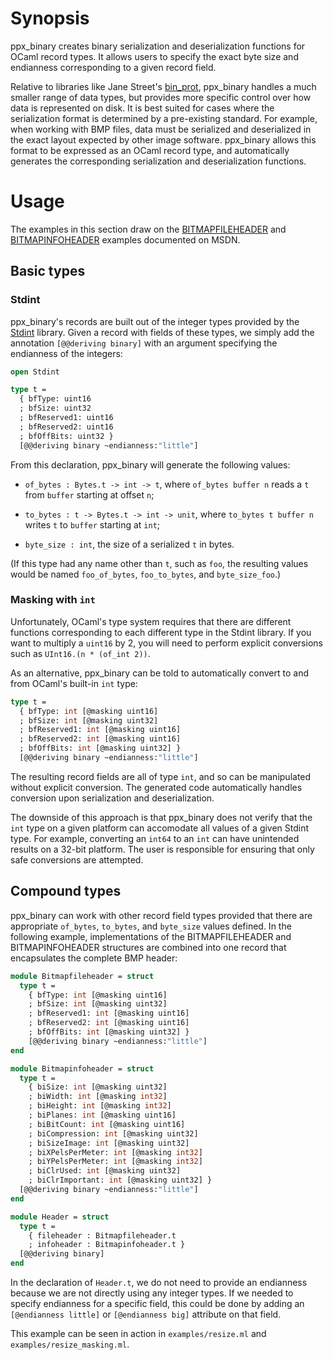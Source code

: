 # Synopsis

ppx\_binary creates binary serialization and deserialization functions for OCaml
record types. It allows users to specify the exact byte size and endianness
corresponding to a given record field.

Relative to libraries like Jane Street's
[bin_prot](https://github.com/janestreet/bin_prot/), ppx\_binary handles a much
smaller range of data types, but provides more specific control over how data is
represented on disk. It is best suited for cases where the serialization format
is determined by a pre-existing standard. For example, when working with BMP
files, data must be serialized and deserialized in the exact layout expected by
other image software. ppx\_binary allows this format to be expressed as an OCaml
record type, and automatically generates the corresponding serialization and
deserialization functions.


# Usage

The examples in this section draw on the
[BITMAPFILEHEADER](https://msdn.microsoft.com/en-us/library/windows/desktop/dd183374(v=vs.85).aspx)
and
[BITMAPINFOHEADER](https://msdn.microsoft.com/en-us/library/windows/desktop/dd183376(v=vs.85).aspx)
examples documented on MSDN.

## Basic types

### Stdint

ppx\_binary's records are built out of the integer types provided by the
[Stdint](http://stdint.forge.ocamlcore.org/doc/) library. Given a record with
fields of these types, we simply add the annotation `[@@deriving binary]` with
an argument specifying the endianness of the integers:

```ocaml
open Stdint

type t =
  { bfType: uint16
  ; bfSize: uint32
  ; bfReserved1: uint16
  ; bfReserved2: uint16
  ; bfOffBits: uint32 }
  [@@deriving binary ~endianness:"little"]
```

From this declaration, ppx\_binary will generate the following values:

* `of_bytes : Bytes.t -> int -> t`, where `of_bytes buffer n` reads a `t` from
  `buffer` starting at offset `n`;

* `to_bytes : t -> Bytes.t -> int -> unit`, where `to_bytes t buffer n` writes
  `t` to `buffer` starting at `int`;
  
* `byte_size : int`, the size of a serialized `t` in bytes.

(If this type had any name other than `t`, such as `foo`, the resulting values
would be named `foo_of_bytes`, `foo_to_bytes`, and `byte_size_foo`.)

### Masking with `int`

Unfortunately, OCaml's type system requires that there are different functions
corresponding to each different type in the Stdint library. If you want to
multiply a `uint16` by 2, you will need to perform explicit conversions such as
`UInt16.(n * (of_int 2))`.

As an alternative, ppx\_binary can be told to automatically convert to and from
OCaml's built-in `int` type:

```ocaml
type t =
  { bfType: int [@masking uint16]
  ; bfSize: int [@masking uint32]
  ; bfReserved1: int [@masking uint16]
  ; bfReserved2: int [@masking uint16]
  ; bfOffBits: int [@masking uint32] }
  [@@deriving binary ~endianness:"little"]
```

The resulting record fields are all of type `int`, and so can be manipulated
without explicit conversion. The generated code automatically handles conversion
upon serialization and deserialization.

The downside of this approach is that ppx\_binary does not verify that the `int`
type on a given platform can accomodate all values of a given Stdint type. For
example, converting an `int64` to an `int` can have unintended results on a
32-bit platform. The user is responsible for ensuring that only safe conversions
are attempted.

## Compound types

ppx\_binary can work with other record field types provided that there are
appropriate `of_bytes`, `to_bytes`, and `byte_size` values defined. In the
following example, implementations of the BITMAPFILEHEADER and BITMAPINFOHEADER
structures are combined into one record that encapsulates the complete BMP
header:

```ocaml
module Bitmapfileheader = struct
  type t =
    { bfType: int [@masking uint16]
    ; bfSize: int [@masking uint32]
    ; bfReserved1: int [@masking uint16]
    ; bfReserved2: int [@masking uint16]
    ; bfOffBits: int [@masking uint32] }
    [@@deriving binary ~endianness:"little"]
end

module Bitmapinfoheader = struct
  type t =
    { biSize: int [@masking uint32]
    ; biWidth: int [@masking int32]
    ; biHeight: int [@masking int32]
    ; biPlanes: int [@masking uint16]
    ; biBitCount: int [@masking uint16]
    ; biCompression: int [@masking uint32]
    ; biSizeImage: int [@masking uint32]
    ; biXPelsPerMeter: int [@masking int32]
    ; biYPelsPerMeter: int [@masking int32]
    ; biClrUsed: int [@masking uint32]
    ; biClrImportant: int [@masking uint32] }
  [@@deriving binary ~endianness:"little"]
end

module Header = struct
  type t =
    { fileheader : Bitmapfileheader.t
    ; infoheader : Bitmapinfoheader.t }
  [@@deriving binary]
end
```

In the declaration of `Header.t`, we do not need to provide an endianness
because we are not directly using any integer types. If we needed to specify
endianness for a specific field, this could be done by adding an `[@endianness
little]` or `[@endianness big]` attribute on that field.

This example can be seen in action in `examples/resize.ml` and
`examples/resize_masking.ml`.
